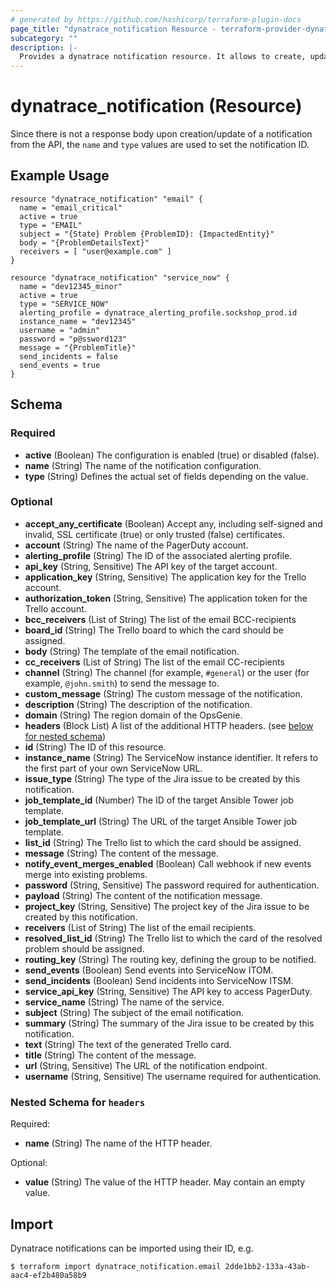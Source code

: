 ```yaml
---
# generated by https://github.com/hashicorp/terraform-plugin-docs
page_title: "dynatrace_notification Resource - terraform-provider-dynatrace"
subcategory: ""
description: |-
  Provides a dynatrace notification resource. It allows to create, update, delete notifications in a dynatrace environment.
---
```


# dynatrace_notification (Resource)


Since there is not a response body upon creation/update of a notification from the API, the `name` and `type` values are used to set the notification ID.

## Example Usage

```hcl
resource "dynatrace_notification" "email" {
  name = "email_critical"
  active = true
  type = "EMAIL"
  subject = "{State} Problem {ProblemID}: {ImpactedEntity}"
  body = "{ProblemDetailsText}"
  receivers = [ "user@example.com" ]
}

resource "dynatrace_notification" "service_now" {
  name = "dev12345_minor"
  active = true
  type = "SERVICE_NOW"
  alerting_profile = dynatrace_alerting_profile.sockshop_prod.id
  instance_name = "dev12345"
  username = "admin"
  password = "p@ssword123"
  message = "{ProblemTitle}"
  send_incidents = false
  send_events = true
}
```

<!-- schema generated by tfplugindocs -->
## Schema

### Required

- **active** (Boolean) The configuration is enabled (true) or disabled (false).
- **name** (String) The name of the notification configuration.
- **type** (String) Defines the actual set of fields depending on the value.

### Optional

- **accept_any_certificate** (Boolean) Accept any, including self-signed and invalid, SSL certificate (true) or only trusted (false) certificates.
- **account** (String) The name of the PagerDuty account.
- **alerting_profile** (String) The ID of the associated alerting profile.
- **api_key** (String, Sensitive) The API key of the target account.
- **application_key** (String, Sensitive) The application key for the Trello account.
- **authorization_token** (String, Sensitive) The application token for the Trello account.
- **bcc_receivers** (List of String) The list of the email BCC-recipients
- **board_id** (String) The Trello board to which the card should be assigned.
- **body** (String) The template of the email notification.
- **cc_receivers** (List of String) The list of the email CC-recipients
- **channel** (String) The channel (for example, `#general`) or the user (for example, `@john.smith`) to send the message to.
- **custom_message** (String) The custom message of the notification.
- **description** (String) The description of the notification.
- **domain** (String) The region domain of the OpsGenie.
- **headers** (Block List) A list of the additional HTTP headers. (see [below for nested schema](#nestedblock--headers))
- **id** (String) The ID of this resource.
- **instance_name** (String) The ServiceNow instance identifier. It refers to the first part of your own ServiceNow URL.
- **issue_type** (String) The type of the Jira issue to be created by this notification.
- **job_template_id** (Number) The ID of the target Ansible Tower job template.
- **job_template_url** (String) The URL of the target Ansible Tower job template.
- **list_id** (String) The Trello list to which the card should be assigned.
- **message** (String) The content of the message.
- **notify_event_merges_enabled** (Boolean) Call webhook if new events merge into existing problems.
- **password** (String, Sensitive) The password required for authentication.
- **payload** (String) The content of the notification message.
- **project_key** (String, Sensitive) The project key of the Jira issue to be created by this notification.
- **receivers** (List of String) The list of the email recipients.
- **resolved_list_id** (String) The Trello list to which the card of the resolved problem should be assigned.
- **routing_key** (String) The routing key, defining the group to be notified.
- **send_events** (Boolean) Send events into ServiceNow ITOM.
- **send_incidents** (Boolean) Send incidents into ServiceNow ITSM.
- **service_api_key** (String, Sensitive) The API key to access PagerDuty.
- **service_name** (String) The name of the service.
- **subject** (String) The subject of the email notification.
- **summary** (String) The summary of the Jira issue to be created by this notification.
- **text** (String) The text of the generated Trello card.
- **title** (String) The content of the message.
- **url** (String, Sensitive) The URL of the notification endpoint.
- **username** (String, Sensitive) The username required for authentication.

<a id="nestedblock--headers"></a>
### Nested Schema for `headers`

Required:

- **name** (String) The name of the HTTP header.

Optional:

- **value** (String) The value of the HTTP header. May contain an empty value.

## Import

Dynatrace notifications can be imported using their ID, e.g.

```hcl
$ terraform import dynatrace_notification.email 2dde1bb2-133a-43ab-aac4-ef2b480a58b9
```
